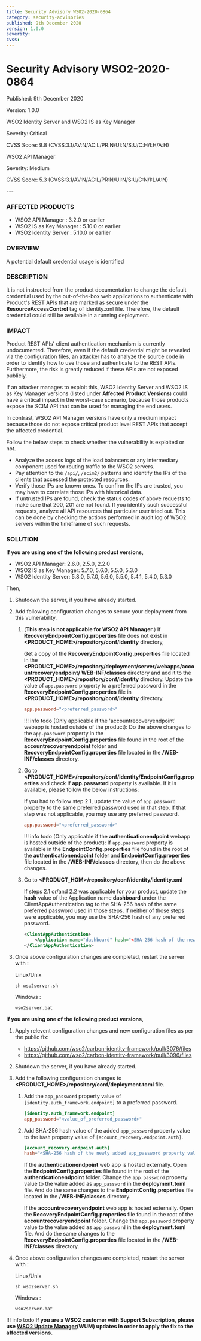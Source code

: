```yaml
---
title: Security Advisory WSO2-2020-0864
category: security-advisories
published: 9th December 2020
version: 1.0.0
severity: 
cvss: 
---
```


# Security Advisory WSO2-2020-0864

<p class="doc-info">Published: 9th December 2020</p>
<p class="doc-info">Version: 1.0.0</p>
<p class="doc-info">WSO2 Identity Server and WSO2 IS as Key Manager</p>
<p class="doc-info">Severity: Critical</p>
<p class="doc-info">CVSS Score: 9.8 (CVSS:3.1/AV:N/AC:L/PR:N/UI:N/S:U/C:H/I:H/A:H)</p>
<p class="doc-info">WSO2 API Manager</p>
<p class="doc-info">Severity: Medium</p>
<p class="doc-info">CVSS Score: 5.3 (CVSS:3.1/AV:N/AC:L/PR:N/UI:N/S:U/C:N/I:L/A:N)</p>
---

### AFFECTED PRODUCTS
* WSO2 API Manager : 3.2.0 or earlier
* WSO2 IS as Key Manager : 5.10.0 or earlier
* WSO2 Identity Server : 5.10.0 or earlier

### OVERVIEW
A potential default credential usage is identified


### DESCRIPTION
It is not instructed from the product documentation to change the default credential used by the out-of-the-box web applications to authenticate with Product's REST APIs that are marked as secure under the **ResourceAccessControl** tag of identity.xml file. Therefore, the default credential could still be available in a running deployment.


### IMPACT
Product REST APIs' client authentication mechanism is currently undocumented. Therefore, even if the default credential might be revealed via the configuration files, an attacker has to analyze the source code in order to identify how to use those and authenticate to the REST APIs. Furthermore, the risk is greatly reduced if these APIs are not exposed publicly.

If an attacker manages to exploit this, WSO2 Identity Server and WSO2 IS as Key Manager versions (listed under **Affected Product Versions**) could have a critical impact in the worst-case scenario, because those products expose the SCIM API that can be used for managing the end users.

In contrast, WSO2 API Manager versions have only a medium impact because those do not expose critical product level REST APIs that accept the affected credential.

Follow the below steps to check whether the vulnerability is exploited or not.

* Analyze the access logs of the load balancers or any intermediary component used for routing traffic to the WSO2 servers.
* Pay attention to the `/api/`, `/scim2/` patterns and identify the IPs of the clients that accessed the protected resources.
* Verify those IPs are known ones. To confirm the IPs are trusted, you may have to correlate those IPs with historical data.
* If untrusted IPs are found, check the status codes of above requests to make sure that 200, 201 are not found. If you identify such successful requests, analyze all API resources that particular user tried out. This can be done by checking the actions performed in audit.log of WSO2 servers within the timeframe of such requests.


### SOLUTION
**If you are using one of the following product versions,**

* WSO2 API Manager: 2.6.0, 2.5.0, 2.2.0
* WSO2 IS as Key Manager: 5.7.0, 5.6.0, 5.5.0, 5.3.0
* WSO2 Identity Server: 5.8.0, 5.7.0, 5.6.0, 5.5.0, 5.4.1, 5.4.0, 5.3.0

Then,

1. Shutdown the server, if you have already started.
2. Add following configuration changes to secure your deployment from this vulnerability.
    1. (**This step is not applicable for WSO2 API Manager.**) If **RecoveryEndpointConfig.properties** file does not exist in **<PRODUCT_HOME\>/repository/conf/identity** directory,

        Get a copy of the **RecoveryEndpointConfig.properties** file located in the **<PRODUCT_HOME\>/repository/deployment/server/webapps/accountrecoveryendpoint/ WEB-INF/classes** directory and add it to the **<PRODUCT_HOME\>/repository/conf/identity** directory. Update the value of `app.password` property to a preferred password in the **RecoveryEndpointConfig.properties** file in **<PRODUCT_HOME\>/repository/conf/identity** directory.

        ```toml
        app.password="<preferred_password>"
        ```

        !!! info todo
            (Only applicable if the 'accountrecoveryendpoint' webapp is hosted outside of the product): Do the above changes to the `app.password` property in the **RecoveryEndpointConfig.properties** file found in the root of the **accountrecoveryendpoint** folder and **RecoveryEndpointConfig.properties** file located in the **/WEB-INF/classes** directory.

    2. Go to **<PRODUCT_HOME\>/repository/conf/identity/EndpointConfig.properties** and check if **app.password** property is available. If it is available, please follow the below instructions:

        If you had to follow step 2.1, update the value of `app.password` property to the same preferred password used in that step. If that step was not applicable, you may use any preferred password.

        ```toml
        app.password="<preferred_password>"
        ```

        !!! info todo
            (Only applicable if the **authenticationendpoint** webapp is hosted outside of the product): If `app.password` property is available in the **EndpointConfig.properties** file found in the root of the **authenticationendpoint** folder and **EndpointConfig.properties** file located in the **/WEB-INF/classes** directory, then do the above changes.

    3. Go to **<PRODUCT_HOM\>/repository/conf/identity/identity.xml**

        If steps 2.1 or/and 2.2 was applicable for your product, update the **hash** value of the Application name **dashboard** under the ClientAppAuthentication tag to the SHA-256 hash of the same preferred password used in those steps. If neither of those steps were applicable, you may use the SHA-256 hash of any preferred password.

        ```xml
        <ClientAppAuthentication>
            <Application name="dashboard" hash="<SHA-256 hash of the newly added app.password property value>"/>
        </ClientAppAuthentication>
        ```

3. Once above configuration changes are completed, restart the server with :

    Linux/Unix
    ```
    sh wso2server.sh
    ```

    Windows :
    ```
    wso2server.bat
    ```

**If you are using one of the following product versions,**

1. Apply relevent configuration changes and new configuration files as per the public fix: 

    * https://github.com/wso2/carbon-identity-framework/pull/3076/files
    * https://github.com/wso2/carbon-identity-framework/pull/3096/files

2. Shutdown the server, if you have already started.

3. Add the following configuration changes to **<PRODUCT_HOME\>/repository/conf/deployment.toml** file.

    1. Add the `app_password` property value of `[identity.auth_framework.endpoint]` to a preferred password.

        ```toml
        [identity.auth_framework.endpoint]
        app_password="<value_of_preferred_password>"
        ```

    2. Add SHA-256 hash value of the added `app_password` property value to the `hash` property value of `[account_recovery.endpoint.auth]`.
        ```toml
        [account_recovery.endpoint.auth]
        hash="<SHA-256 hash of the newly added app_password property value>"
        ```

        If the **authenticationendpoint** web app is hosted externally. Open the **EndpointConfig.properties** file found in the root of the **authenticationendpoint** folder. Change the `app.password` property value to the value added as `app_password` in the **deployment.toml** file. And do the same changes to the **EndpointConfig.properties** file located in the **/WEB-INF/classes** directory.

        If the **accountrecoveryendpoint** web app is hosted externally. Open the **RecoveryEndpointConfig.properties** file found in the root of the **accountrecoveryendpoint** folder. Change the `app.password` property value to the value added as `app_password` in the **deployment.toml** file. And do the same changes to the **RecoveryEndpointConfig.properties** file located in the **/WEB-INF/classes** directory.

4. Once above configuration changes are completed, restart the server with :

    Linux/Unix
    ```
    sh wso2server.sh
    ```

    Windows :
    ```
    wso2server.bat
    ```

!!! info todo
    **If you are a WSO2 customer with Support Subscription, please use [WSO2 Update Manager](https://wso2.com/updates/wum)(WUM) updates in order to apply the fix to the affected versions.**
